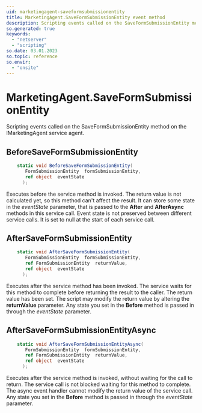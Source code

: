 ```yaml
---
uid: marketingagent-saveformsubmissionentity
title: MarketingAgent.SaveFormSubmissionEntity event method
description: Scripting events called on the SaveFormSubmissionEntity method on the MarketingAgent service agent.
so.generated: true
keywords:
  - "netserver"
  - "scripting"
so.date: 03.01.2023
so.topic: reference
so.envir:
  - "onsite"
---
```

# MarketingAgent.SaveFormSubmissionEntity

Scripting events called on the <see cref='M:SuperOffice.CRM.Services.IMarketingAgent.SaveFormSubmissionEntity'>SaveFormSubmissionEntity</see> method on the <see cref='IMarketingAgent'>IMarketingAgent</see>  service agent.

## BeforeSaveFormSubmissionEntity
```cs
    static void BeforeSaveFormSubmissionEntity(
       FormSubmissionEntity  formSubmissionEntity,
       ref object  eventState
      );
```
Executes before the service method is invoked.
The return value is not calculated yet, so this method can't affect the result.
It can store some state in the *eventState* parameter, that is passed to the **After** and **AfterAsync** methods in this service call.
Event state is not preserved between different service calls. It is set to null at the start of each service call.
## AfterSaveFormSubmissionEntity
```cs
    static void AfterSaveFormSubmissionEntity(
       FormSubmissionEntity  formSubmissionEntity,
       ref FormSubmissionEntity  returnValue,
       ref object  eventState
      );
```
Executes after the service method has been invoked. The service waits for this method to complete before returning the result to the caller.
The return value has been set. The script may modify the return value by altering the **returnValue** parameter.
Any state you set in the **Before** method is passed in through the *eventState* parameter.
## AfterSaveFormSubmissionEntityAsync
```cs
    static void AfterSaveFormSubmissionEntityAsync(
       FormSubmissionEntity  formSubmissionEntity,
       ref FormSubmissionEntity  returnValue,
       ref object  eventState
      );
```
Executes after the service method is invoked, without waiting for the call to return.
The service call is not blocked waiting for this method to complete.
The async event handler cannot modify the return value of the service call.
Any state you set in the **Before** method is passed in through the *eventState* parameter.


